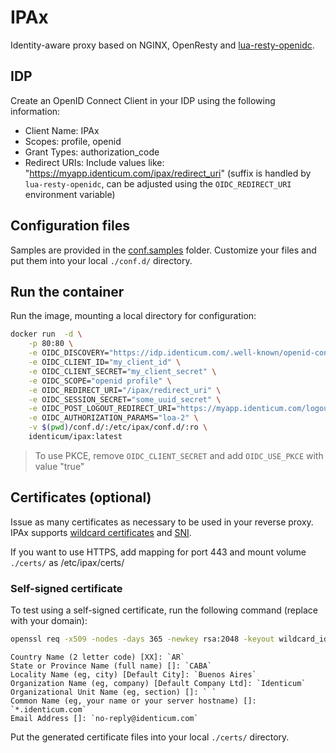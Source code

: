 # IPAx
Identity-aware proxy based on NGINX, OpenResty and [lua-resty-openidc](https://github.com/zmartzone/lua-resty-openidc).

## IDP
Create an OpenID Connect Client in your IDP using the following information:
- Client Name: IPAx
- Scopes: profile, openid
- Grant Types: authorization_code
- Redirect URIs: Include values like: "https://myapp.identicum.com/ipax/redirect_uri" (suffix is handled by `lua-resty-openidc`, can be adjusted using the `OIDC_REDIRECT_URI` environment variable)

## Configuration files
Samples are provided in the [conf.samples](./conf.samples/) folder.
Customize your files and put them into your local `./conf.d/` directory.

## Run the container

Run the image, mounting a local directory for configuration:

```sh
docker run  -d \
    -p 80:80 \
    -e OIDC_DISCOVERY="https://idp.identicum.com/.well-known/openid-configuration" \
    -e OIDC_CLIENT_ID="my_client_id" \
    -e OIDC_CLIENT_SECRET="my_client_secret" \
    -e OIDC_SCOPE="openid profile" \
    -e OIDC_REDIRECT_URI="/ipax/redirect_uri" \
    -e OIDC_SESSION_SECRET="some_uuid_secret" \
    -e OIDC_POST_LOGOUT_REDIRECT_URI="https://myapp.identicum.com/logoutSuccess.html" \
    -e OIDC_AUTHORIZATION_PARAMS="loa-2" \
    -v $(pwd)/conf.d/:/etc/ipax/conf.d/:ro \
    identicum/ipax:latest
```

> To use PKCE, remove `OIDC_CLIENT_SECRET` and add `OIDC_USE_PKCE` with value "true"

## Certificates (optional)
Issue as many certificates as necessary to be used in your reverse proxy.
IPAx supports [wildcard certificates](https://en.wikipedia.org/wiki/Wildcard_certificate) and [SNI](https://en.wikipedia.org/wiki/Server_Name_Indication).

If you want to use HTTPS, add mapping for port 443 and mount volume `./certs/` as /etc/ipax/certs/

### Self-signed certificate
To test using a self-signed certificate, run the following command (replace with your domain):
```sh
openssl req -x509 -nodes -days 365 -newkey rsa:2048 -keyout wildcard_identicum_com.key -out wildcard_identicum_com.cer
```

    Country Name (2 letter code) [XX]: `AR`
    State or Province Name (full name) []: `CABA`
    Locality Name (eg, city) [Default City]: `Buenos Aires`
    Organization Name (eg, company) [Default Company Ltd]: `Identicum`
    Organizational Unit Name (eg, section) []: ` `
    Common Name (eg, your name or your server hostname) []: `*.identicum.com`
    Email Address []: `no-reply@identicum.com`

Put the generated certificate files into your local `./certs/` directory.